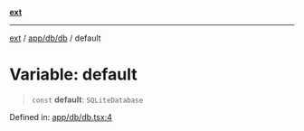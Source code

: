 [**ext**](../../../../README.md)

***

[ext](../../../../README.md) / [app/db/db](../README.md) / default

# Variable: default

> `const` **default**: `SQLiteDatabase`

Defined in: [app/db/db.tsx:4](https://github.com/Dion-Krasniqi/workout-tracker/blob/d35cdad79815d530f1000c93f7ff12a99e28154b/Ext/app/db/db.tsx#L4)
